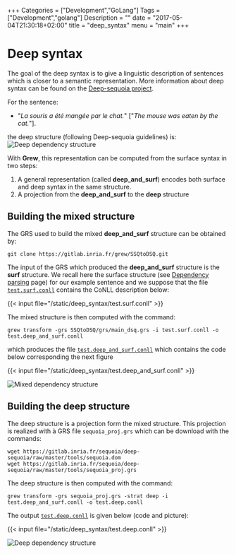 +++
Categories = ["Development","GoLang"]
Tags = ["Development","golang"]
Description = ""
date = "2017-05-04T21:30:18+02:00"
title = "deep_syntax"
menu = "main"
+++

# Deep syntax

The goal of the deep syntax is to give a linguistic description of sentences which is closer to a semantic representation.
More information about deep syntax can be found on the [Deep-sequoia project](http://deep-sequoia.inria.fr).

For the sentence:

- "*La souris a été mangée par le chat.*" ["*The mouse was eaten by the cat.*"].

the deep structure (following Deep-sequoia guidelines) is: ![Deep dependency structure](/deep_syntax/test.deep.svg)

With **Grew**, this representation can be computed from the surface syntax in two steps:

1. A general representation (called **deep_and_surf**) encodes both surface and deep syntax in the same structure.
2. A projection from the **deep_and_surf** to the **deep** structure

## Building the mixed structure
The GRS used to build the mixed **deep_and_surf** structure can be obtained by:

`git clone https://gitlab.inria.fr/grew/SSQtoDSQ.git`

The input of the GRS which produced the **deep_and_surf** structure is the **surf** structure.
We recall here the surface structure (see [Dependency parsing](../parsing) page) for our example sentence and we suppose that the file [`test.surf.conll`](/deep_syntax/test.surf.conll) contains the CoNLL description below:

{{< input file="/static/deep_syntax/test.surf.conll" >}}

The mixed structure is then computed with the command:

`grew transform -grs SSQtoDSQ/grs/main_dsq.grs -i test.surf.conll -o test.deep_and_surf.conll`

which produces the file [`test.deep_and_surf.conll`](/deep_syntax/test.deep_and_surf.conll) which contains the code below corresponding the next figure

{{< input file="/static/deep_syntax/test.deep_and_surf.conll" >}}

![Mixed dependency structure](/deep_syntax/test.deep_and_surf.svg)

## Building the deep structure
The deep structure is a projection form the mixed structure.
This projection is realized with à GRS file `sequoia_proj.grs` which can be download with the commands:

```
wget https://gitlab.inria.fr/sequoia/deep-sequoia/raw/master/tools/sequoia.dom
wget https://gitlab.inria.fr/sequoia/deep-sequoia/raw/master/tools/sequoia_proj.grs
```

The deep structure is then computed with the command:

`grew transform -grs sequoia_proj.grs -strat deep -i test.deep_and_surf.conll -o test.deep.conll`

The output [`test.deep.conll`](/deep_syntax/test.deep.conll) is given below (code and picture):

{{< input file="/static/deep_syntax/test.deep.conll" >}}

![Deep dependency structure](/deep_syntax/test.deep.svg)


